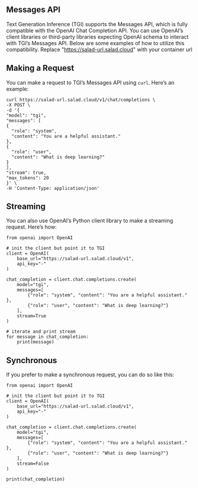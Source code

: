 
## Messages API

Text Generation Inference (TGI) supports the Messages API, which is fully compatible with the OpenAI Chat Completion API. You can use OpenAI’s client libraries or third-party libraries expecting OpenAI schema to interact with TGI’s Messages API. Below are some examples of how to utilize this compatibility. Replace "https://salad-url.salad.cloud" with your container url

## Making a Request

You can make a request to TGI’s Messages API using  `curl`. Here’s an example:

    curl https://salad-url.salad.cloud/v1/chat/completions \
    -X POST \
    -d '{
    "model": "tgi",
    "messages": [
    {
      "role": "system",
      "content": "You are a helpful assistant."
    },
    {
      "role": "user",
      "content": "What is deep learning?"
    }
    ],
    "stream": true,
    "max_tokens": 20
    }' \
    -H 'Content-Type: application/json'
 
## Streaming

You can also use OpenAI’s Python client library to make a streaming request. Here’s how:


    from openai import OpenAI
    
    # init the client but point it to TGI
    client = OpenAI(
        base_url="https://salad-url.salad.cloud/v1",
        api_key="-"
    )
    
    chat_completion = client.chat.completions.create(
        model="tgi",
        messages=[
            {"role": "system", "content": "You are a helpful assistant." },
            {"role": "user", "content": "What is deep learning?"}
        ],
        stream=True
    )
    
    # iterate and print stream
    for message in chat_completion:
        print(message)

## Synchronous

If you prefer to make a synchronous request, you can do so like this:


    from openai import OpenAI
    
    # init the client but point it to TGI
    client = OpenAI(
        base_url="https://salad-url.salad.cloud/v1",
        api_key="-"
    )
    
    chat_completion = client.chat.completions.create(
        model="tgi",
        messages=[
            {"role": "system", "content": "You are a helpful assistant." },
            {"role": "user", "content": "What is deep learning?"}
        ],
        stream=False
    )
    
    print(chat_completion)
